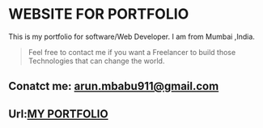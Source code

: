 # WEBSITE FOR PORTFOLIO 

This is my portfolio for software/Web Developer.
I am from Mumbai ,India.

>Feel free to contact me if you want a Freelancer to build those Technologies that can change the world.

## Conatct me: arun.mbabu911@gmail.com

## Url:[MY PORTFOLIO](https://arun246.github.io/)

